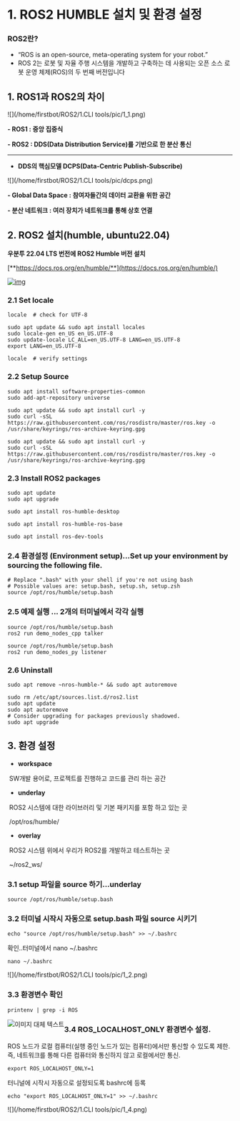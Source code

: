 # 1. ROS2 HUMBLE 설치 및 환경 설정



### ROS2란?

- “ROS is an open-source, meta-operating system for your robot.”
- ROS 2는 로봇 및 자율 주행 시스템을 개발하고 구축하는 데 사용되는 오픈 소스 로봇 운영 체제(ROS)의 두 번째 버전입니다



## 1. ROS1과 ROS2의 차이

![](/home/firstbot/ROS2/1.CLI tools/pic/1_1.png)

**- ROS1 : 중앙 집중식**

**- ROS2 : DDS(Data Distribution Service)를 기반으로 한 분산 통신**

****

- **DDS의 핵심모델 DCPS(Data-Centric Publish-Subscribe)**

![](/home/firstbot/ROS2/1.CLI tools/pic/dcps.png)

 **- Global Data Space : 참여자들간의 데이터 교환을 위한 공간**

 **- 분산 네트워크 : 여러 장치가 네트워크를 통해 상호 연결**



## 2. ROS2 설치(humble, ubuntu22.04)

**우분투 22.04 LTS 번전에 ROS2 Humble 버전 설치**

[**https://docs.ros.org/en/humble/**](https://docs.ros.org/en/humble/)

[![img](https://dthumb-phinf.pstatic.net/?src=%22https%3A%2F%2Fdocs.ros.org%2Fen%2Fhumble%2F_static%2Fhumble-small.png%22&type=ff120)](https://docs.ros.org/en/humble/)



### 2.1 Set locale

```
locale  # check for UTF-8

sudo apt update && sudo apt install locales
sudo locale-gen en_US en_US.UTF-8
sudo update-locale LC_ALL=en_US.UTF-8 LANG=en_US.UTF-8
export LANG=en_US.UTF-8

locale  # verify settings
```



### 2.2 Setup Source

```
sudo apt install software-properties-common
sudo add-apt-repository universe
```

```
sudo apt update && sudo apt install curl -y
sudo curl -sSL https://raw.githubusercontent.com/ros/rosdistro/master/ros.key -o /usr/share/keyrings/ros-archive-keyring.gpg
```

```
sudo apt update && sudo apt install curl -y
sudo curl -sSL https://raw.githubusercontent.com/ros/rosdistro/master/ros.key -o /usr/share/keyrings/ros-archive-keyring.gpg
```



### 2.3 Install ROS2 packages

```
sudo apt update
sudo apt upgrade
```

```
sudo apt install ros-humble-desktop
```

```
sudo apt install ros-humble-ros-base
```

```
sudo apt install ros-dev-tools
```



### 2.4 환경설정 (Environment setup)...Set up your environment by sourcing the following file.

```
# Replace ".bash" with your shell if you're not using bash
# Possible values are: setup.bash, setup.sh, setup.zsh
source /opt/ros/humble/setup.bash
```



### 2.5 예제 실행 ... 2개의 터미널에서 각각 실행

```
source /opt/ros/humble/setup.bash
ros2 run demo_nodes_cpp talker
```

```
source /opt/ros/humble/setup.bash
ros2 run demo_nodes_py listener
```



### 2.6 Uninstall

```
sudo apt remove ~nros-humble-* && sudo apt autoremove
```

```
sudo rm /etc/apt/sources.list.d/ros2.list
sudo apt update
sudo apt autoremove
# Consider upgrading for packages previously shadowed.
sudo apt upgrade
```



## 3. 환경 설정

- **workspace**

​    SW개발 용어로, 프로젝트를 진행하고 코드를 관리 하는 공간



- **underlay**

​    ROS2 시스템에 대한 라이브러리 및 기본 패키지를 포함 하고 있는 곳

​    /opt/ros/humble/



- **overlay**

​    ROS2 시스템 위에서 우리가 ROS2를 개발하고 테스트하는 곳

​    ~/ros2_ws/



### 3.1 setup 파일을 source 하기...underlay

```
source /opt/ros/humble/setup.bash
```



### 3.2 터미널 시작시 자동으로 setup.bash 파일 source 시키기

```
echo "source /opt/ros/humble/setup.bash" >> ~/.bashrc
```

﻿확인..터미널에서 nano ~/.bashrc

```
nano ~/.bashrc
```

![](/home/firstbot/ROS2/1.CLI tools/pic/1_2.png)



### 3.3 환경변수 확인

```
printenv | grep -i ROS
```

<img src="/home/firstbot/ROS2/1.CLI%20tools/pic/1_3.png" alt="이미지 대체 텍스트" style="float: left;">



### 3.4 ROS_LOCALHOST_ONLY 환경변수 설정.

ROS 노드가 로컬 컴퓨터(실행 중인 노드가 있는 컴퓨터)에서만 통신할 수 있도록 제한. 즉, 네트워크를 통해 다른 컴퓨터와 통신하지 않고 로컬에서만 통신.

```
export ROS_LOCALHOST_ONLY=1
```

터니널에 시작시 자동으로 설정되도록 bashrc에 등록

```
echo "export ROS_LOCALHOST_ONLY=1" >> ~/.bashrc
```

![](/home/firstbot/ROS2/1.CLI tools/pic/1_4.png)